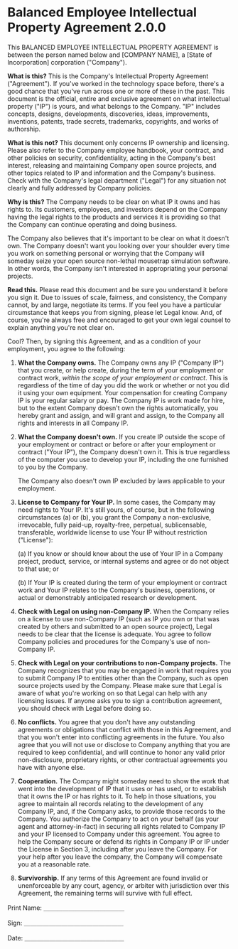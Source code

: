 # Balanced Employee Intellectual Property Agreement 2.0.0

This BALANCED EMPLOYEE INTELLECTUAL PROPERTY AGREEMENT is between the person named below and [COMPANY NAME], a [State of Incorporation] corporation ("Company").

**What is this?** This is the Company's Intellectual Property Agreement ("Agreement"). If you've worked in the technology space before, there's a good chance that you've run across one or more of these in the past. This document is the official, entire and exclusive agreement on what intellectual property ("IP") is yours, and what belongs to the Company. "IP" includes concepts, designs, developments, discoveries, ideas, improvements, inventions, patents, trade secrets, trademarks, copyrights, and works of authorship.

**What is this not?** This document only concerns IP ownership and licensing. Please also refer to the Company employee handbook, your contract, and other policies on security, confidentiality, acting in the Company's best interest, releasing and maintaining Company open source projects, and other topics related to IP and information and the Company's business. Check with the Company's legal department ("Legal") for any situation not clearly and fully addressed by Company policies.

**Why is this?** The Company needs to be clear on what IP it owns and has rights to. Its customers, employees, and investors depend on the Company having the legal rights to the products and services it is providing so that the Company can continue operating and doing business.

The Company also believes that it's important to be clear on what it doesn't own. The Company doesn't want you looking over your shoulder every time you work on something personal or worrying that the Company will someday seize your open source non-lethal mousetrap simulation software. In other words, the Company isn't interested in appropriating your personal projects.

**Read this.** Please read this document and be sure you understand it before you sign it. Due to issues of scale, fairness, and consistency, the Company cannot, by and large, negotiate its terms. If you feel you have a particular circumstance that keeps you from signing, please let Legal know. And, of course, you're always free and encouraged to get your own legal counsel to explain anything you're not clear on.

Cool? Then, by signing this Agreement, and as a condition of your employment, you agree to the following:

1. **What the Company owns.** The Company owns any IP ("Company IP") that you create, or help create, during the term of your employment or contract work, _within the scope of your employment or contract_. This is regardless of the time of day you did the work or whether or not you did it using your own equipment. Your compensation for creating Company IP is your regular salary or pay. The Company IP is work made for hire, but to the extent Company doesn't own the rights automatically, you hereby grant and assign, and will grant and assign, to the Company all rights and interests in all Company IP.

2. **What the Company doesn't own.** If you create IP outside the scope of your employment or contract or before or after your employment or contract ("Your IP"), the Company doesn't own it. This is true regardless of the computer you use to develop your IP, including the one furnished to you by the Company.

   The Company also doesn't own IP excluded by laws applicable to your employment.

3. **License to Company for Your IP.** In some cases, the Company may need rights to Your IP. It's still yours, of course, but in the following circumstances (a) or (b), you grant the Company a non-exclusive, irrevocable, fully paid-up, royalty-free, perpetual, sublicensable, transferable, worldwide license to use Your IP without restriction 
("License"):

   (a) If you know or should know about the use of Your IP in a Company project, product, service, or internal systems and agree or do not object to that use; or

   (b) If Your IP is created during the term of your employment or contract work and Your IP relates to the Company's business, operations, or actual or demonstrably anticipated research or development.

4. **Check with Legal on using non-Company IP.** When the Company relies on a license to use non-Company IP (such as IP you own or that was created by others and submitted to an open source project), Legal needs to be clear that the license is adequate. You agree to follow Company policies and procedures for the Company's use of non-Company IP.

5. **Check with Legal on your contributions to non-Company projects.** The Company recognizes that you may be engaged in work that requires you to submit Company IP to entities other than the Company, such as open source projects used by the Company. Please make sure that Legal is aware of what you're working on so that Legal can help with any licensing issues. If anyone asks you to sign a contribution agreement, you should check with Legal before doing so.

6. **No conflicts.** You agree that you don't have any outstanding agreements or obligations that conflict with those in this Agreement, and that you won't enter into conflicting agreements in the future. You also agree that you will not use or disclose to Company anything that you are required to keep confidential, and will continue to honor any valid prior non-disclosure, proprietary rights, or other contractual agreements you have with anyone else.

7. **Cooperation.** The Company might someday need to show the work that went into the development of IP that it uses or has used, or to establish that it owns the IP or has rights to it. To help in those situations, you agree to maintain all records relating to the development of any Company IP, and, if the Company asks, to provide those records to the Company. You authorize the Company to act on your behalf (as your agent and attorney-in-fact) in securing all rights related to Company IP and your IP licensed to Company under this agreement. You agree to help the Company secure or defend its rights in Company IP or IP under the License in Section 3, including after you leave the Company. For your help after you leave the company, the Company will compensate you at a reasonable rate.

8. **Survivorship.** If any terms of this Agreement are found invalid or unenforceable by any court, agency, or arbiter with jurisdiction over this Agreement, the remaining terms will survive with full effect.


Print Name: ＿＿＿＿＿＿＿＿＿＿＿＿＿

Sign: ＿＿＿＿＿＿＿＿＿＿＿＿＿＿＿＿

Date: ＿＿＿＿＿＿＿＿＿＿＿＿＿＿＿＿
